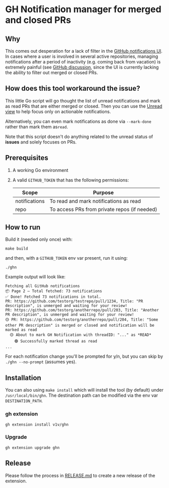# GH Notification manager for merged and closed PRs

## Why

This comes out desperation for a lack of filter in the [GitHub notifications UI](https://github.com/notifications).
In cases where a user is involved in several active repositories, managing notifications after a period of 
inactivity (e.g. coming back from vacation) is extremely painful (see [GitHub discussion](https://github.com/orgs/community/discussions/15591),
since the UI is currently lacking the ability to filter out merged or closed PRs.

## How does this tool workaround the issue?

This little Go script will go thought the list of unread notifications and mark as read PRs that are either merged or
closed. Then you can use the [Unread view](https://github.com/notifications?query=is%3Aunread) to help focus only on
actionable notifications.

Alternatively, you can even mark notifications as done via `--mark-done` rather than mark them as`read`.

Note that this script doesn't do anything related to the unread status of **issues** and solely focuses on PRs.

## Prerequisites

1. A working Go environment


2. A valid `GITHUB_TOKEN` that has the following permissions:

    | Scope	         | Purpose                                      |
    |----------------|----------------------------------------------|
    | notifications	 | To read and mark notifications as read       |
    | repo           | To access PRs from private repos (if needed) |

## How to run

Build it (needed only once) with:
```
make build
```

and then, with a `GITHUB_TOKEN` env var present, run it using:

`./ghn`

Example output will look like:

```
Fetching all GitHub notifications
📦 Page 2 — Total fetched: 73 notifications
✅ Done! Fetched 73 notifications in total.
PR: https://github.com/testorg/testrepo/pull/1234, Title: "PR description", is unmerged and waiting for your review!
PR: https://github.com/testorg/anotherrepo/pull/203, Title: "Another PR description", is unmerged and waiting for your review!
🟡 PR: https://github.com/testorg/anotherrepo/pull/204, Title: "Some other PR description" is merged or closed and notification will be marked as read
  🟡 About to mark GH Notification with threadID: "..." as *READ*
    🟢 Successfully marked thread as read
...
```

For each notification change you'll be prompted for y/n, but you can skip by `./ghn --no-prompt` (assumes yes).

## Installation

You can also using `make install` which will install the tool (by default) under `/usr/local/bin/ghn`.
The destination path can be modified via the env var `DESTINATION_PATH`.

### gh extension

```shell
gh extension install v1v/ghn
```

### Upgrade

```shell
gh extension upgrade ghn
```

## Release

Please follow the process in [RELEASE.md](RELEASE.md) to create a new release of the extension.